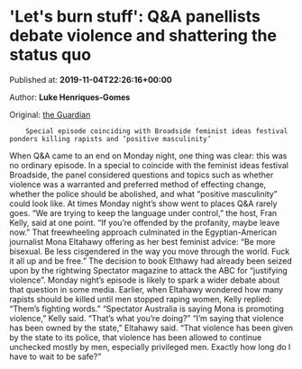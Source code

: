 
# 'Let's burn stuff': Q&A panellists debate violence and shattering the status quo

Published at: **2019-11-04T22:26:16+00:00**

Author: **Luke Henriques-Gomes**

Original: [the Guardian](https://www.theguardian.com/australia-news/2019/nov/05/lets-burn-stuff-qa-panellists-debate-violence-and-shattering-the-status-quo)


        Special episode coinciding with Broadside feminist ideas festival ponders killing rapists and ‘positive masculinity’
      
When Q&A came to an end on Monday night, one thing was clear: this was no ordinary episode.
In a special to coincide with the feminist ideas festival Broadside, the panel considered questions and topics such as whether violence was a warranted and preferred method of effecting change, whether the police should be abolished, and what “positive masculinity” could look like.
At times Monday night’s show went to places Q&A rarely goes. “We are trying to keep the language under control,” the host, Fran Kelly, said at one point. “If you’re offended by the profanity, maybe leave now.”
That freewheeling approach culminated in the Egyptian-American journalist Mona Eltahawy offering as her best feminist advice: “Be more bisexual. Be less cisgendered in the way you move through the world. Fuck it all up and be free.”
The decision to book Elthawy had already been seized upon by the rightwing Spectator magazine to attack the ABC for “justifying violence”. Monday night’s episode is likely to spark a wider debate about that question in some media.
Earlier, when Eltahawy wondered how many rapists should be killed until men stopped raping women, Kelly replied: “Them’s fighting words.”
“Spectator Australia is saying Mona is promoting violence,” Kelly said. “That’s what you’re doing?”
“I’m saying that violence has been owned by the state,” Eltahawy said. “That violence has been given by the state to its police, that violence has been allowed to continue unchecked mostly by men, especially privileged men. Exactly how long do I have to wait to be safe?”
